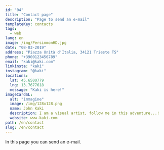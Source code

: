 ```yaml
---
id: "04"
title: "Contact page"
description: "Page to send an e-mail"
templateKey: contacts
tags:
  - web
lang: en
image: /img/PersimmonHD.jpg
date: "08-03-2019"
address: "Piazza Unità d'Italia, 34121 Trieste TS"
phone: "+3900123456789"
email: "kaki@kaki.com"
linkinsta: "kaki"
instagram: "@kaki"
locations:
  lat: 45.6500779
  lng: 13.7677618
  message: "Kaki is here!"
imageCardSL:
  alt: "immagine"
  image: /img/128x128.png
  name: John Kaki
  description: I am a visual artist, follow me in this adventure...!
  website: www.kaki.com
path: /en/contact
slug: /en/contact
---
```


In this page you can send an e-mail.
